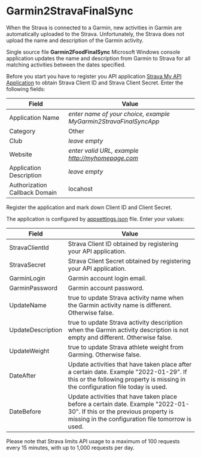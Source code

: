# Garmin2StravaFinalSync
When the Strava is connected to a Garmin, new activities in Garmin are automatically uploaded to the Strava. Unfortunately, the Strava does not upload the name and description of the Garmin activity.

Single source file **Garmin2FoodFinalSync** Microsoft Windows console application updates the name and description from Garmin to Strava for all matching activities between the dates specified.

Before you start you have to register you API application [Strava My API Application](https://www.strava.com/settings/api) to obtain Strava Client ID and Strava Client Secret. Enter the following fields:

| Field | Value |
| --- | ----------- |
| Application Name | *enter name of your choice, example MyGarmin2StravaFinalSyncApp* |
| Category | Other |
| Club | *leave empty* |
| Website | *enter valid URL, example http://myhomepage.com* |
| Application Description | *leave empty* |
| Authorization Callback Domain | locahost |

Register the application and mark down Client ID and Client Secret. 

The application is configured by [appsettings.json](appsettings.json) file. Enter your values:

| Field | Value |
| --- | ----------- |
| StravaClientId | Strava Client ID obtained by registering your API application. |
| StravaSecret | Strava Client Secret obtained by registering your API application. |
| GarminLogin | Garmin account login email. |
| GarminPassword | Garmin account password. |
| UpdateName | true to update Strava activity name when the Garmin activity name is different. Otherwise false. |
| UpdateDescription | true to update Strava activity description when the Garmin activity description is not empty and different. Otherwise false. |
| UpdateWeight | true to update Strava athlete weight from Garming. Otherwise false. |
| DateAfter | Update activities that have taken place after a certain date. Example "2022-01-29". If this or the following property is missing in the configuration file today is used. |
| DateBefore | Update activities that have taken place before a certain date. Example "2022-01-30". If this or the previous property is missing in the configuration file tomorrow is used. |

Please note that Strava limits API usage to a maximum of 100 requests every 15 minutes, with up to 1,000 requests per day.
